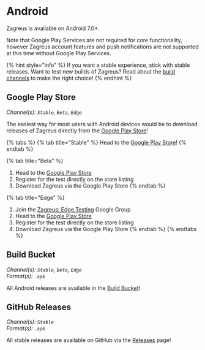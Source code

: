 # Android

Zagreus is available on Android 7.0+.

Note that Google Play Services are not required for core functionality, however Zagreus account features and push notifications are not supported at this time without Google Play Services.

{% hint style="info" %}
If you want a stable experience, stick with stable releases. Want to test new builds of Zagreus? Read about the [build channels](../getting-started/build-channels.md) to make the right choice!
{% endhint %}

## Google Play Store

_Channel(s): `Stable`, `Beta`, `Edge`_

The easiest way for most users with Android devices would be to download releases of Zagreus directly from the [Google Play Store](https://www.zagreus.app/playstore)!

{% tabs %}
{% tab title="Stable" %}
Head to the [Google Play Store](https://www.zagreus.app/playstore)!
{% endtab %}

{% tab title="Beta" %}
1. Head to the [Google Play Store](https://www.zagreus.app/playstore)
2. Register for the test directly on the store listing
3. Download Zagreus via the Google Play Store
{% endtab %}

{% tab title="Edge" %}
1. Join the [Zagreus: Edge Testing](https://groups.google.com/g/zagreus-edge-test) Google Group
2. Head to the [Google Play Store](https://www.zagreus.app/playstore)
3. Register for the test directly on the store listing
4. Download Zagreus via the Google Play Store
{% endtab %}
{% endtabs %}

## Build Bucket

_Channel(s): `Stable`, `Beta`, `Edge`_\
_Format(s): `.apk`_

All Android releases are available in the [Build Bucket](https://builds.zagreus.app/#latest/)!

## GitHub Releases

_Channel(s): `Stable`_\
_Format(s): `.apk`_

All stable releases are available on GitHub via the [Releases](https://github.com/YourUsername/Zagreus/releases) page!

